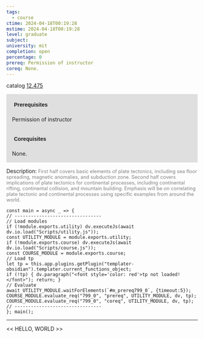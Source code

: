 ```yaml
---
tags:
  - course
ctime: 2024-04-18T00:19:28
mstime: 2024-04-18T00:19:28
level: graduate
subject: 
university: mit
completion: open
percentage: 0
prereq: Permission of instructor
coreq: None.
---
```


catalog [12.475](http://student.mit.edu/catalog/m12b.html#12.475)

<span style="display: block; padding: 15px; background-color: rgb(100, 100, 100, 0.2);"><font id="m_prereq799_0" style="display: block; font-family: Arial, sans-serif; font-weight: bold; padding: 5px">Prerequisites</font><br><span id="prereq799_0">Permission of instructor</span></span>
<span style="display: block; padding: 15px; background-color: rgb(100, 100, 100, 0.2);"><font id="m_coreq799_0" style="display: block; font-family: Arial, sans-serif; font-weight: bold; padding: 5px">Corequisites</font><br><span id="coreq799_0">None.</span></span>

<font style="">Description:</font>
<font style="color: grey; font-size: 0.8rem;">First half covers basic elements of plate tectonics, including sea floor spreading, magnetic anomalies, and subduction zone. Second half covers implications of plate tectonics for continental processes, including continental rifting, continental collision, and mountain building. Emphasis will be on correlating plate tectonic and continental processes using specific examples from around the world.</font>

```dataviewjs
const main = async _ => {
// --------------------------------
// Load modules
if (!module.exports.utility) dv.executeJs(await dv.io.load("Scripts/utility.js"));
const UTILITY_MODULE = module.exports.utility;
if (!module.exports.course) dv.executeJs(await dv.io.load("Scripts/course.js"));
const COURSE_MODULE = module.exports.course;
// Load tp
let tp = this.app.plugins.getPlugin("templater-obsidian").templater.current_functions_object;
if (!tp) { dv.paragraph("<font style='color: red'>tp not loaded!</font>"); return; }
// Evaluate
await UTILITY_MODULE.waitForElements(`#m_prereq799_0`, {timeout:5});
COURSE_MODULE.evaluate_req("799_0", "prereq", UTILITY_MODULE, dv, tp);
COURSE_MODULE.evaluate_req("799_0", "coreq", UTILITY_MODULE, dv, tp);
// --------------------------------
}; main();
```

---

<< HELLO, WORLD >>
